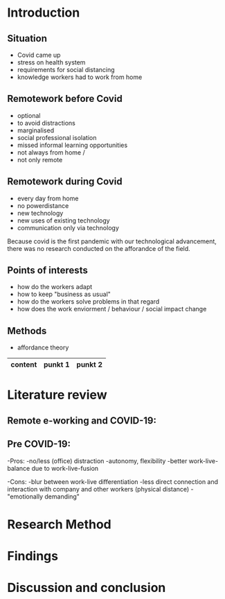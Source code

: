 # Introduction
## Situation
- Covid came up
- stress on health system
- requirements for social distancing
- knowledge workers had to work from home
## Remotework before Covid
- optional
- to avoid distractions
- marginalised
- social professional isolation
- missed informal learning opportunities
- not always from home /
- not only remote

## Remotework during Covid
- every day from home
- no powerdistance
- new technology
- new uses of existing technology
- communication only via technology

Because covid is the first pandemic with our technological advancement, there was no research conducted on the afforandce of the field.

## Points of interests
- how do the workers adapt
- how to keep "business as usual"
- how do the workers solve problems in that regard
- how does the work enviorment / behaviour / social impact change

## Methods
- affordance theory

content| punkt 1 | punkt 2 |
|---|---|---|


# Literature review
## Remote e-working and COVID-19:
## Pre COVID-19:
-Pros:
  -no/less (office) distraction
  -autonomy, flexibility
  -better work-live-balance due to work-live-fusion

-Cons:
  -blur between work-live differentiation
  -less direct connection and interaction with company and other workers (physical distance)
  -"emotionally demanding"
  

# Research Method

# Findings

# Discussion and conclusion
